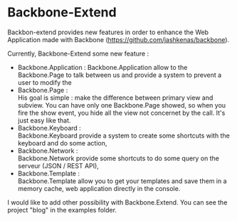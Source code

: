 Backbone-Extend
===============

Backbon-extend provides new features in order to enhance the Web Application made with Backbone (https://github.com/jashkenas/backbone).

Currently, Backbone-Extend some new feature :
- Backbone.Application :
Backbone.Application allow to the Backbone.Page to talk between us and provide a system to prevent a user to modify the
- Backbone.Page :  
His goal is simple : make the difference between primary view and subview. You can have only one Backbone.Page showed, so when you fire the show event, you hide all the view not concernet by the call. It's just easy like that.
- Backbone.Keyboard :  
Backbone.Keyboard provide a system to create some shortcuts with the keyboard and do some action,
- Backbone.Network :  
Backbone.Network provide some shortcuts to do some query on the serveur (JSON / REST API),
- Backbone.Template :  
Backbone.Template allow you to get your templates and save them in a memory cache, web application directly in the console.

I would like to add other possibility with Backbone.Extend. You can see the project "blog" in the examples folder.
